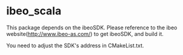 # ibeo_scala

This package depends on the ibeoSDK. Please reference to the ibeo website(http://www.ibeo-as.com/) to get ibeoSDK, and build it.

You need to adjust the SDK's address in CMakeList.txt.
